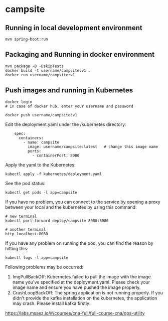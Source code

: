 # campsite

## Running in local development environment

```
mvn spring-boot:run
```

## Packaging and Running in docker environment

```
mvn package -B -DskipTests
docker build -t username/campsite:v1 .
docker run username/campsite:v1
```

## Push images and running in Kubernetes

```
docker login 
# in case of docker hub, enter your username and password

docker push username/campsite:v1
```

Edit the deployment.yaml under the /kubernetes directory:
```
    spec:
      containers:
        - name: campsite
          image: username/campsite:latest   # change this image name
          ports:
            - containerPort: 8080

```

Apply the yaml to the Kubernetes:
```
kubectl apply -f kubernetes/deployment.yaml
```

See the pod status:
```
kubectl get pods -l app=campsite
```

If you have no problem, you can connect to the service by opening a proxy between your local and the kubernetes by using this command:
```
# new terminal
kubectl port-forward deploy/campsite 8080:8080

# another terminal
http localhost:8080
```

If you have any problem on running the pod, you can find the reason by hitting this:
```
kubectl logs -l app=campsite
```

Following problems may be occurred:

1. ImgPullBackOff:  Kubernetes failed to pull the image with the image name you've specified at the deployment.yaml. Please check your image name and ensure you have pushed the image properly.
1. CrashLoopBackOff: The spring application is not running properly. If you didn't provide the kafka installation on the kubernetes, the application may crash. Please install kafka firstly:

https://labs.msaez.io/#/courses/cna-full/full-course-cna/ops-utility

